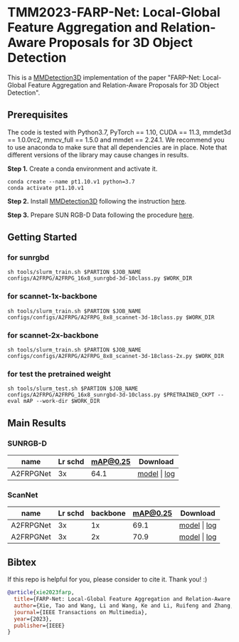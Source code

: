 # TMM2023-FARP-Net: Local-Global Feature Aggregation and Relation-Aware Proposals for 3D Object Detection

This is a [MMDetection3D](https://github.com/open-mmlab/mmdetection3d) implementation of the paper "FARP-Net: Local-Global Feature Aggregation and Relation-Aware Proposals for 3D Object Detection". 

## Prerequisites
The code is tested with Python3.7, PyTorch == 1.10, CUDA == 11.3, mmdet3d == 1.0.0rc2, mmcv_full == 1.5.0 and mmdet == 2.24.1. We recommend you to use anaconda to make sure that all dependencies are in place. Note that different versions of the library may cause changes in results.


**Step 1.** Create a conda environment and activate it.
```
conda create --name pt1.10.v1 python=3.7
conda activate pt1.10.v1
```

**Step 2.** Install [MMDetection3D](https://github.com/open-mmlab/mmdetection3d) following the instruction [here](https://github.com/open-mmlab/mmdetection3d/blob/master/docs/en/getting_started.md).

**Step 3.** Prepare SUN RGB-D Data following the procedure [here](https://github.com/open-mmlab/mmdetection3d/tree/master/data/sunrgbd).

## Getting Started

### for sunrgbd
```shell
sh tools/slurm_train.sh $PARTION $JOB_NAME configs/A2FRPG/A2FRPG_16x8_sunrgbd-3d-10class.py $WORK_DIR
```
### for scannet-1x-backbone
```shell
sh tools/slurm_train.sh $PARTION $JOB_NAME configs/configs/A2FRPG/A2FRPG_8x8_scannet-3d-18class.py $WORK_DIR
```

### for scannet-2x-backbone
```shell
sh tools/slurm_train.sh $PARTION $JOB_NAME configs/configs/A2FRPG/A2FRPG_8x8_scannet-3d-18class-2x.py $WORK_DIR
```
### for test the pretrained weight
```shell
sh tools/slurm_test.sh $PARTION $JOB_NAME configs/A2FRPG/A2FRPG_16x8_sunrgbd-3d-10class.py $PRETRAINED_CKPT --eval mAP --work-dir $WORK_DIR
```

## Main Results

### SUNRGB-D
| name      | Lr schd | mAP@0.25 | Download |
|-----------|---------|----------|----------|
| A2FRPGNet |   3x      | 64.1   | [model](https://drive.google.com/file/d/14SYx_D2YV0sWWjJpxmP-NdQ-82bQTFIp/view?usp=sharing) \| [log](https://drive.google.com/file/d/16DN1kH4llMfLtUpXuTb3DUIVPwnTnjaO/view?usp=sharing)     |

### ScanNet
| name      | Lr schd | backbone | mAP@0.25 | Download |
|-----------|---------|----------|---------|----------|
| A2FRPGNet | 3x      | 1x    | 69.1   | [model](https://drive.google.com/file/d/11Vj1Zq5jD-oUZQgesNnNRePdWR34WdvW/view?usp=sharing) \| [log](https://drive.google.com/file/d/1IuQx13g0XPT0Rytv5Gg725rL6jY2fio2/view?usp=sharing)     |
| A2FRPGNet | 3x      | 2x     | 70.9    | [model](https://drive.google.com/file/d/1rAXetejETb4Og3kggC55y78zYmjAGwdC/view?usp=sharing) \| [log](https://drive.google.com/file/d/1ocrebuZ0kbV49DTFQiMVZjoP2DDYJV1E/view?usp=sharing)     |

## Bibtex
If this repo is helpful for you, please consider to cite it. Thank you! :)

```bibtex
@article{xie2023farp,
  title={FARP-Net: Local-Global Feature Aggregation and Relation-Aware Proposals for 3D Object Detection},
  author={Xie, Tao and Wang, Li and Wang, Ke and Li, Ruifeng and Zhang, Xinyu and Zhang, Haoming and Yang, Linqi and Liu, Huaping and Li, Jun},
  journal={IEEE Transactions on Multimedia},
  year={2023},
  publisher={IEEE}
}
```

